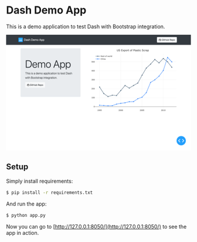 # Dash Demo App


This is a demo application to test Dash with Bootstrap integration.

![Dash Demo App](demo.png)


## Setup

Simply install requirements:

```bash
$ pip install -r requirements.txt
```

And run the app:

```bash
$ python app.py
```

Now you can go to [http://127.0.0.1:8050/](http://127.0.0.1:8050/) to see the app in action.